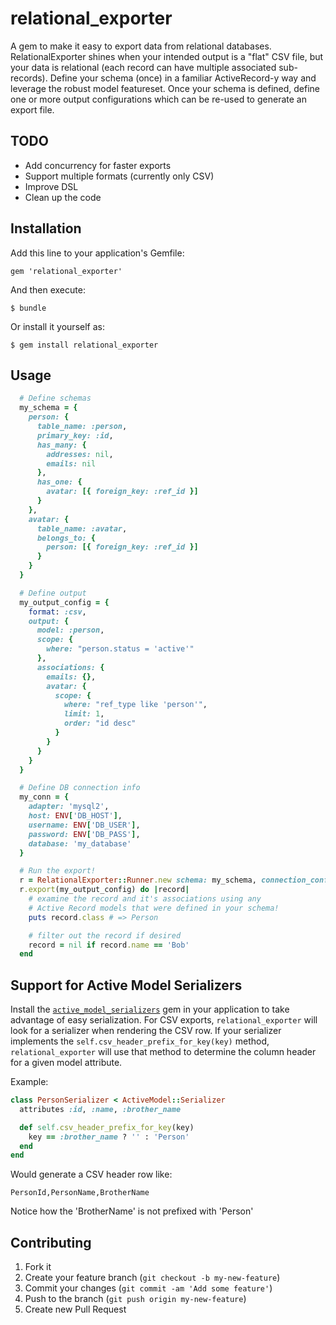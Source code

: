# relational_exporter

A gem to make it easy to export data from relational databases. RelationalExporter shines when your intended output is a "flat" CSV file, but your data is relational (each record can have multiple associated sub-records). Define your schema (once) in a familiar ActiveRecord-y way and leverage the robust model featureset. Once your schema is defined, define one or more output configurations which can be re-used to generate an export file.

## TODO

* Add concurrency for faster exports
* Support multiple formats (currently only CSV)
* Improve DSL
* Clean up the code

## Installation

Add this line to your application's Gemfile:

    gem 'relational_exporter'

And then execute:

    $ bundle

Or install it yourself as:

    $ gem install relational_exporter

## Usage

```ruby
  # Define schemas
  my_schema = {
  	person: {
  	  table_name: :person,
  	  primary_key: :id,
  	  has_many: {
  	    addresses: nil,
  	    emails: nil
  	  },
  	  has_one: {
  	    avatar: [{ foreign_key: :ref_id }]
  	  }
  	},
  	avatar: {
  	  table_name: :avatar,
  	  belongs_to: {
  	    person: [{ foreign_key: :ref_id }]
  	  }
  	}
  }

  # Define output
  my_output_config = {
    format: :csv,
    output: {
      model: :person,
      scope: {
        where: "person.status = 'active'"
      },
      associations: {
        emails: {},
        avatar: {
          scope: {
            where: "ref_type like 'person'",
            limit: 1,
            order: "id desc"
          }
        }
      }
    }
  }

  # Define DB connection info
  my_conn = {
  	adapter: 'mysql2',
  	host: ENV['DB_HOST'],
  	username: ENV['DB_USER'],
  	password: ENV['DB_PASS'],
  	database: 'my_database'
  }

  # Run the export!
  r = RelationalExporter::Runner.new schema: my_schema, connection_config: my_conn, logger: Logger.new(STDERR)
  r.export(my_output_config) do |record|
    # examine the record and it's associations using any
    # Active Record models that were defined in your schema!
    puts record.class # => Person

    # filter out the record if desired
    record = nil if record.name == 'Bob'
  end
```

## Support for Active Model Serializers

Install the [`active_model_serializers`](https://github.com/rails-api/active_model_serializers) gem in your application to take advantage of easy serialization. For CSV exports, `relational_exporter` will look for a serializer when rendering the CSV row. If your serializer implements the `self.csv_header_prefix_for_key(key)` method, `relational_exporter` will use that method to determine the column header for a given model attribute.

Example:

```ruby
class PersonSerializer < ActiveModel::Serializer
  attributes :id, :name, :brother_name

  def self.csv_header_prefix_for_key(key)
    key == :brother_name ? '' : 'Person'
  end
end
```

Would generate a CSV header row like:

```
PersonId,PersonName,BrotherName
```

Notice how the 'BrotherName' is not prefixed with 'Person'

## Contributing

1. Fork it
2. Create your feature branch (`git checkout -b my-new-feature`)
3. Commit your changes (`git commit -am 'Add some feature'`)
4. Push to the branch (`git push origin my-new-feature`)
5. Create new Pull Request
